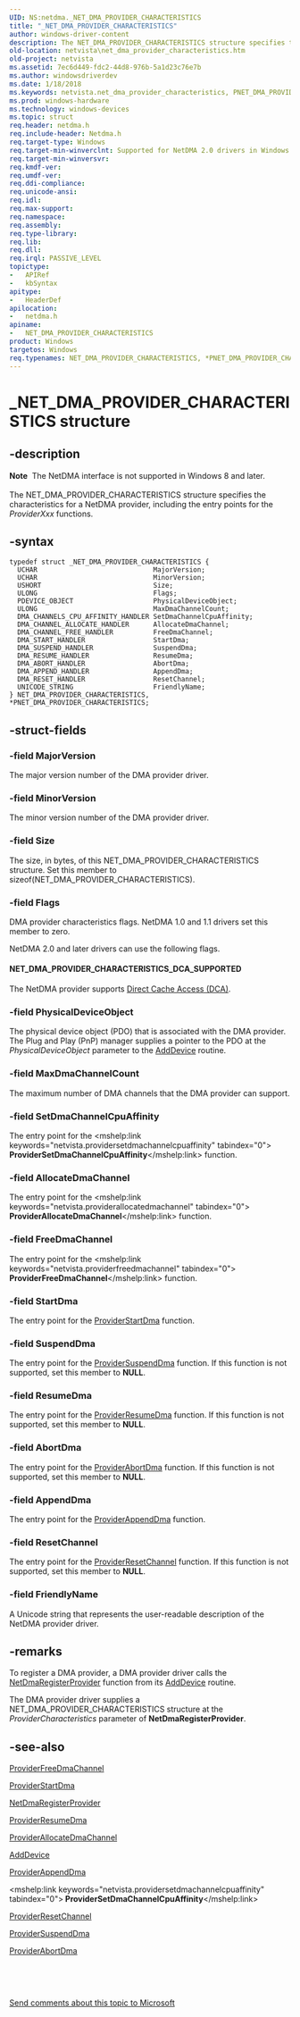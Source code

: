 ```yaml
---
UID: NS:netdma._NET_DMA_PROVIDER_CHARACTERISTICS
title: "_NET_DMA_PROVIDER_CHARACTERISTICS"
author: windows-driver-content
description: The NET_DMA_PROVIDER_CHARACTERISTICS structure specifies the characteristics for a NetDMA provider, including the entry points for the ProviderXxx functions.
old-location: netvista\net_dma_provider_characteristics.htm
old-project: netvista
ms.assetid: 7ec6d449-fdc2-44d8-976b-5a1d23c76e7b
ms.author: windowsdriverdev
ms.date: 1/18/2018
ms.keywords: netvista.net_dma_provider_characteristics, PNET_DMA_PROVIDER_CHARACTERISTICS, netdma_ref_24841207-9eca-483b-9ee5-81e7f24b62e6.xml, *PNET_DMA_PROVIDER_CHARACTERISTICS, netdma/PNET_DMA_PROVIDER_CHARACTERISTICS, PNET_DMA_PROVIDER_CHARACTERISTICS structure pointer [Network Drivers Starting with Windows Vista], NET_DMA_PROVIDER_CHARACTERISTICS structure [Network Drivers Starting with Windows Vista], _NET_DMA_PROVIDER_CHARACTERISTICS, netdma/NET_DMA_PROVIDER_CHARACTERISTICS, NET_DMA_PROVIDER_CHARACTERISTICS
ms.prod: windows-hardware
ms.technology: windows-devices
ms.topic: struct
req.header: netdma.h
req.include-header: Netdma.h
req.target-type: Windows
req.target-min-winverclnt: Supported for NetDMA 2.0 drivers in Windows Server 2008. (Added FriendlyName   member.) Supported for NetDMA 1.1 drivers in Windows Server 2008. Supported for NetDMA 1.0 drivers in   Windows Server 2008 and Windows Vista.
req.target-min-winversvr: 
req.kmdf-ver: 
req.umdf-ver: 
req.ddi-compliance: 
req.unicode-ansi: 
req.idl: 
req.max-support: 
req.namespace: 
req.assembly: 
req.type-library: 
req.lib: 
req.dll: 
req.irql: PASSIVE_LEVEL
topictype:
-	APIRef
-	kbSyntax
apitype:
-	HeaderDef
apilocation:
-	netdma.h
apiname:
-	NET_DMA_PROVIDER_CHARACTERISTICS
product: Windows
targetos: Windows
req.typenames: NET_DMA_PROVIDER_CHARACTERISTICS, *PNET_DMA_PROVIDER_CHARACTERISTICS
---
```


# _NET_DMA_PROVIDER_CHARACTERISTICS structure


## -description


<div class="alert"><b>Note</b>  The NetDMA interface is not supported in Windows 8 and later.</div><div> </div>The NET_DMA_PROVIDER_CHARACTERISTICS structure specifies the characteristics for a NetDMA provider,
  including the entry points for the 
  <i>ProviderXxx</i> functions.


## -syntax


````
typedef struct _NET_DMA_PROVIDER_CHARACTERISTICS {
  UCHAR                             MajorVersion;
  UCHAR                             MinorVersion;
  USHORT                            Size;
  ULONG                             Flags;
  PDEVICE_OBJECT                    PhysicalDeviceObject;
  ULONG                             MaxDmaChannelCount;
  DMA_CHANNELS_CPU_AFFINITY_HANDLER SetDmaChannelCpuAffinity;
  DMA_CHANNEL_ALLOCATE_HANDLER      AllocateDmaChannel;
  DMA_CHANNEL_FREE_HANDLER          FreeDmaChannel;
  DMA_START_HANDLER                 StartDma;
  DMA_SUSPEND_HANDLER               SuspendDma;
  DMA_RESUME_HANDLER                ResumeDma;
  DMA_ABORT_HANDLER                 AbortDma;
  DMA_APPEND_HANDLER                AppendDma;
  DMA_RESET_HANDLER                 ResetChannel;
  UNICODE_STRING                    FriendlyName;
} NET_DMA_PROVIDER_CHARACTERISTICS, *PNET_DMA_PROVIDER_CHARACTERISTICS;
````


## -struct-fields




### -field MajorVersion

The major version number of the DMA provider driver.


### -field MinorVersion

The minor version number of the DMA provider driver.


### -field Size

The size, in bytes, of this NET_DMA_PROVIDER_CHARACTERISTICS structure. Set this member to 
     sizeof(NET_DMA_PROVIDER_CHARACTERISTICS).


### -field Flags

DMA provider characteristics flags. NetDMA 1.0 and 1.1 drivers set this member to zero.
     

NetDMA 2.0 and later drivers can use the following flags.




#### NET_DMA_PROVIDER_CHARACTERISTICS_DCA_SUPPORTED

The NetDMA provider supports 
       <a href="https://docs.microsoft.com/en-us/windows-hardware/drivers/network/direct-cache-access--dca-">Direct Cache Access (DCA)</a>.


### -field PhysicalDeviceObject

The physical device object (PDO) that is associated with the DMA provider. The Plug and Play (PnP)
     manager supplies a pointer to the PDO at the 
     <i>PhysicalDeviceObject</i> parameter to the 
     <a href="https://msdn.microsoft.com/library/windows/hardware/ff540521">AddDevice</a> routine.


### -field MaxDmaChannelCount

The maximum number of DMA channels that the DMA provider can support.


### -field SetDmaChannelCpuAffinity

The entry point for the 
     <mshelp:link keywords="netvista.providersetdmachannelcpuaffinity" tabindex="0"><b>
     ProviderSetDmaChannelCpuAffinity</b></mshelp:link> function.


### -field AllocateDmaChannel

The entry point for the 
     <mshelp:link keywords="netvista.providerallocatedmachannel" tabindex="0"><b>
     ProviderAllocateDmaChannel</b></mshelp:link> function.


### -field FreeDmaChannel

The entry point for the 
     <mshelp:link keywords="netvista.providerfreedmachannel" tabindex="0"><b>
     ProviderFreeDmaChannel</b></mshelp:link> function.


### -field StartDma

The entry point for the 
     <a href="..\netdma\nc-netdma-dma_start_handler.md">ProviderStartDma</a> function.


### -field SuspendDma

The entry point for the 
     <a href="..\netdma\nc-netdma-dma_suspend_handler.md">ProviderSuspendDma</a> function. If this
     function is not supported, set this member to <b>NULL</b>.


### -field ResumeDma

The entry point for the 
     <a href="..\netdma\nc-netdma-dma_resume_handler.md">ProviderResumeDma</a> function. If this
     function is not supported, set this member to <b>NULL</b>.


### -field AbortDma

The entry point for the 
     <a href="..\netdma\nc-netdma-dma_abort_handler.md">ProviderAbortDma</a> function. If this
     function is not supported, set this member to <b>NULL</b>.


### -field AppendDma

The entry point for the 
     <a href="..\netdma\nc-netdma-dma_append_handler.md">ProviderAppendDma</a> function.


### -field ResetChannel

The entry point for the 
     <a href="..\netdma\nc-netdma-dma_reset_handler.md">ProviderResetChannel</a> function. If
     this function is not supported, set this member to <b>NULL</b>.


### -field FriendlyName

A Unicode string that represents the user-readable description of the NetDMA provider
     driver.


## -remarks


To register a DMA provider, a DMA provider driver calls the 
    <a href="..\netdma\nf-netdma-netdmaregisterprovider.md">NetDmaRegisterProvider</a> function
    from its 
    <a href="https://msdn.microsoft.com/library/windows/hardware/ff540521">AddDevice</a> routine.

The DMA provider driver supplies a NET_DMA_PROVIDER_CHARACTERISTICS structure at the 
    <i>ProviderCharacteristics</i> parameter of 
    <b>NetDmaRegisterProvider</b>.



## -see-also

<a href="..\netdma\nc-netdma-dma_channel_free_handler.md">ProviderFreeDmaChannel</a>

<a href="..\netdma\nc-netdma-dma_start_handler.md">ProviderStartDma</a>

<a href="..\netdma\nf-netdma-netdmaregisterprovider.md">NetDmaRegisterProvider</a>

<a href="..\netdma\nc-netdma-dma_resume_handler.md">ProviderResumeDma</a>

<a href="..\netdma\nc-netdma-dma_channel_allocate_handler.md">ProviderAllocateDmaChannel</a>

<a href="https://msdn.microsoft.com/library/windows/hardware/ff540521">AddDevice</a>

<a href="..\netdma\nc-netdma-dma_append_handler.md">ProviderAppendDma</a>

<mshelp:link keywords="netvista.providersetdmachannelcpuaffinity" tabindex="0"><b>
   ProviderSetDmaChannelCpuAffinity</b></mshelp:link>

<a href="..\netdma\nc-netdma-dma_reset_handler.md">ProviderResetChannel</a>

<a href="..\netdma\nc-netdma-dma_suspend_handler.md">ProviderSuspendDma</a>

<a href="..\netdma\nc-netdma-dma_abort_handler.md">ProviderAbortDma</a>

 

 

<a href="mailto:wsddocfb@microsoft.com?subject=Documentation%20feedback [netvista\netvista]:%20NET_DMA_PROVIDER_CHARACTERISTICS structure%20 RELEASE:%20(1/18/2018)&amp;body=%0A%0APRIVACY STATEMENT%0A%0AWe use your feedback to improve the documentation. We don't use your email address for any other purpose, and we'll remove your email address from our system after the issue that you're reporting is fixed. While we're working to fix this issue, we might send you an email message to ask for more info. Later, we might also send you an email message to let you know that we've addressed your feedback.%0A%0AFor more info about Microsoft's privacy policy, see http://privacy.microsoft.com/en-us/default.aspx." title="Send comments about this topic to Microsoft">Send comments about this topic to Microsoft</a>

